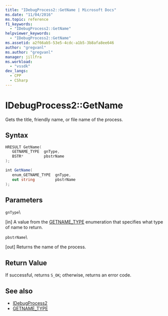 ```yaml
---
title: "IDebugProcess2::GetName | Microsoft Docs"
ms.date: "11/04/2016"
ms.topic: reference
f1_keywords:
  - "IDebugProcess2::GetName"
helpviewer_keywords:
  - "IDebugProcess2::GetName"
ms.assetid: a2f66ab5-53e5-4cdc-a1b5-3b8afa8ee646
author: "gregvanl"
ms.author: "gregvanl"
manager: jillfra
ms.workload:
  - "vssdk"
dev_langs:
  - CPP
  - CSharp
---
```

# IDebugProcess2::GetName
Gets the title, friendly name, or file name of the process.

## Syntax

```cpp
HRESULT GetName( 
   GETNAME_TYPE  gnType,
   BSTR*         pbstrName
);
```

```csharp
int GetName( 
   enum_GETNAME_TYPE  gnType,
   out string         pbstrName
);
```

## Parameters
 `gnType`\

 [in] A value from the [GETNAME_TYPE](../../../extensibility/debugger/reference/getname-type.md) enumeration that specifies what type of name to return.

 `pbstrName`\

 [out] Returns the name of the process.

## Return Value
 If successful, returns `S_OK`; otherwise, returns an error code.

## See also
- [IDebugProcess2](../../../extensibility/debugger/reference/idebugprocess2.md)
- [GETNAME_TYPE](../../../extensibility/debugger/reference/getname-type.md)